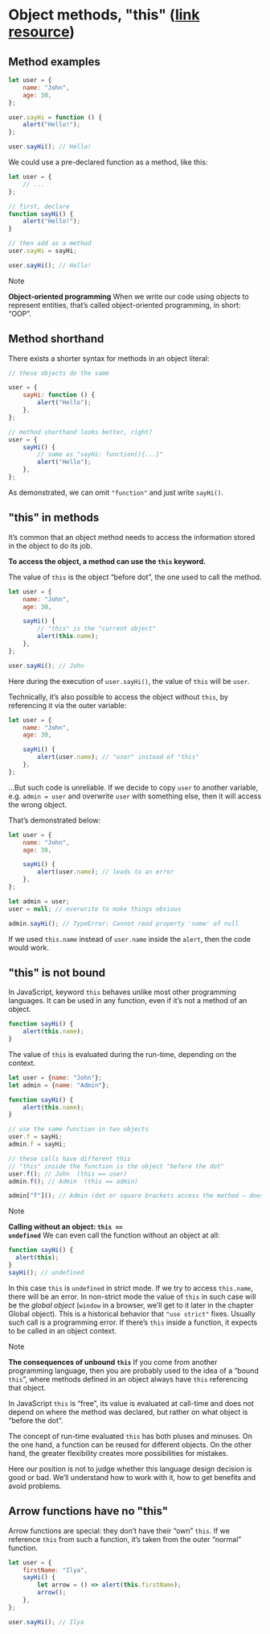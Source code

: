 # **Object methods, "this"** ([link resource](https://javascript.info/object-methods))

## **Method examples**

```javascript
let user = {
	name: "John",
	age: 30,
};

user.sayHi = function () {
	alert("Hello!");
};

user.sayHi(); // Hello!
```

We could use a pre-declared function as a method, like this:

```javascript
let user = {
	// ...
};

// first, declare
function sayHi() {
	alert("Hello!");
}

// then add as a method
user.sayHi = sayHi;

user.sayHi(); // Hello!
```

> [!NOTE]
>
> <strong>Object-oriented programming</strong>
> When we write our code using objects to represent entities, that’s called object-oriented programming, in short: “OOP”.

## **Method shorthand**

There exists a shorter syntax for methods in an object literal:

```javascript
// these objects do the same

user = {
	sayHi: function () {
		alert("Hello");
	},
};

// method shorthand looks better, right?
user = {
	sayHi() {
		// same as "sayHi: function(){...}"
		alert("Hello");
	},
};
```

As demonstrated, we can omit <code>"function"</code> and just write <code>sayHi()</code>.

## **"this" in methods**

It’s common that an object method needs to access the information stored in the object to do its job.

<strong>To access the object, a method can use the <code>this</code> keyword.</strong>

The value of <code>this</code> is the object “before dot”, the one used to call the method.

```javascript
let user = {
	name: "John",
	age: 30,

	sayHi() {
		// "this" is the "current object"
		alert(this.name);
	},
};

user.sayHi(); // John
```

Here during the execution of <code>user.sayHi()</code>, the value of <code>this</code> will be <code>user</code>.

Technically, it’s also possible to access the object without <code>this</code>, by referencing it via the outer variable:

```javascript
let user = {
	name: "John",
	age: 30,

	sayHi() {
		alert(user.name); // "user" instead of "this"
	},
};
```

…But such code is unreliable. If we decide to copy <code>user</code> to another variable, e.g. <code>admin = user</code> and overwrite <code>user</code> with something else, then it will access the wrong object.

That’s demonstrated below:

```javascript
let user = {
	name: "John",
	age: 30,

	sayHi() {
		alert(user.name); // leads to an error
	},
};

let admin = user;
user = null; // overwrite to make things obvious

admin.sayHi(); // TypeError: Cannot read property 'name' of null
```

If we used <code>this.name</code> instead of <code>user.name</code> inside the <code>alert</code>, then the code would work.

## **"this" is not bound**

In JavaScript, keyword <code>this</code> behaves unlike most other programming languages. It can be used in any function, even if it’s not a method of an object.

```javascript
function sayHi() {
	alert(this.name);
}
```

The value of <code>this</code> is evaluated during the run-time, depending on the context.

```javascript
let user = {name: "John"};
let admin = {name: "Admin"};

function sayHi() {
	alert(this.name);
}

// use the same function in two objects
user.f = sayHi;
admin.f = sayHi;

// these calls have different this
// "this" inside the function is the object "before the dot"
user.f(); // John  (this == user)
admin.f(); // Admin  (this == admin)

admin["f"](); // Admin (dot or square brackets access the method – doesn't matter)
```

> [!NOTE]
>
> <strong>Calling without an object: <code>this == undefined</code></strong>
> We can even call the function without an object at all:
>
> ```javascript
> function sayHi() {
> 	alert(this);
> }
> sayHi(); // undefined
> ```
>
> In this case <code>this</code> is <code>undefined</code> in strict mode. If we try to access <code>this.name</code>, there will be an error.
> In non-strict mode the value of <code>this</code> in such case will be the _global object_ (<code>window</code> in a browser, we’ll get to it later in the chapter Global object). This is a historical behavior that <code>"use strict"</code> fixes.
> Usually such call is a programming error. If there’s <code>this</code> inside a function, it expects to be called in an object context.

> [!NOTE]
>
> <strong>The consequences of unbound <code>this</code></strong>
> If you come from another programming language, then you are probably used to the idea of a “bound <code>this</code>”, where methods defined in an object always have <code>this</code> referencing that object.
>
> In JavaScript <code>this</code> is “free”, its value is evaluated at call-time and does not depend on where the method was declared, but rather on what object is “before the dot”.
>
> The concept of run-time evaluated <code>this</code> has both pluses and minuses. On the one hand, a function can be reused for different objects. On the other hand, the greater flexibility creates more possibilities for mistakes.
>
> Here our position is not to judge whether this language design decision is good or bad. We’ll understand how to work with it, how to get benefits and avoid problems.

## **Arrow functions have no "this"**

Arrow functions are special: they don’t have their “own” <code>this</code>. If we reference <code>this</code> from such a function, it’s taken from the outer “normal” function.

```javascript
let user = {
	firstName: "Ilya",
	sayHi() {
		let arrow = () => alert(this.firstName);
		arrow();
	},
};

user.sayHi(); // Ilya
```
